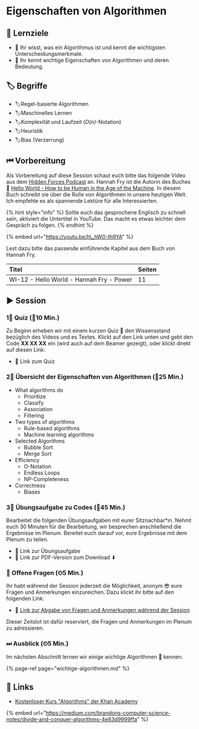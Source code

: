 # Eigenschaften von Algorithmen

## 🎯 Lernziele

* 🎯 Ihr wisst, was ein Algorithmus ist und kennt die wichtigsten Unterscheidungsmerkmale.
* 🎯 Ihr kennt wichtige Eigenschaften von Algorithmen und deren Bedeutung.

## 🏷 Begriffe

* 🏷Regel-basierte Algorithmen
* 🏷Maschinelles Lernen
* 🏷Komplexität und Laufzeit \(_O\(n\)_-Notation\)
* 🏷Heuristik
* 🏷Bias \(Verzerrung\)

## ⏮ Vorbereitung

Als Vorbereitung auf diese Session schaut euch bitte das folgende Video aus dem [Hidden Forces Podcast](https://www.hiddenforces.io/podcasts) an. Hannah Fry ist die Autorin des Buches 📕 [Hello World - How to be Human in the Age of the Machine](https://www.amazon.de/Hello-World-How-Human-Machine/dp/0857525255). In diesem Buch schreibt sie über die Rolle von Algorithmen in unsere heutigen Welt. Ich empfehle es als spannende Lektüre für alle Interessierten.

{% hint style="info" %}
Sollte euch das gesprochene Englisch zu schnell sein, aktiviert die Untertitel in YouTube. Das macht es etwas leichter dem Gespräch zu folgen.
{% endhint %}

{% embed url="https://youtu.be/h\_hW0-th9YA" %}

Lest dazu bitte das passende einführende Kapitel aus dem Buch von Hannah Fry.

| Titel | Seiten |
| :--- | :--- |
| WI-12 - Hello World - Hannah Fry - Power  | 11 |

## ▶ Session

### 1⃣ Quiz \(⏲10 Min.\)

Zu Beginn erheben wir mit einem kurzen Quiz 🥇 den Wissensstand bezüglich des Videos und es Textes. Klickt auf den Link unten und gebt den Code **XX XX XX** ein \(wird auch auf dem Beamer gezeigt\), oder klickt direkt auf diesen Link:

* 🔗 Link zum Quiz

### 2⃣ Übersicht der Eigenschaften von Algorithmen \(⏲25 Min.\)

* What algorithms do
  * Prioritize
  * Classify
  * Association
  * Filtering 
* Two types of algorithms
  * Rule-based algorithms
  * Machine learning algorithms 
* Selected Algorithms
  * Bubble Sort
  * Merge Sort 
* Efficiency
  * O-Notation
  * Endless Loops
  * NP-Completeness 
* Correctness
  * Biases

### 3⃣ Übungsaufgabe zu Codes \(⏲45 Min.\)

Bearbeitet die folgenden Übungsaufgaben mit eurer Sitznachbar\*in. Nehmt euch 30 Minuten für die Bearbeitung, wir besprechen anschließend die Ergebnisse im Plenum. Bereitet euch darauf vor, eure Ergebnisse mit dem Plenum zu teilen.

* 🔗 Link zur Übungsaufgabe
* 🔗 Link zur PDF-Version zum Download ⬇

### 🔁 Offene Fragen \(⏲5 Min.\)

Ihr habt während der Session jederzeit die Möglichkeit, anonym 😎 eure Fragen und Anmerkungen einzureichen. Dazu klickt ihr bitte auf den folgenden Link:

* 🔗 [Link zur Abgabe von Fragen und Anmerkungen während der Session](https://www.menti.com/5c40972b)

Dieser Zeitslot ist dafür reserviert, die Fragen und Anmerkungen im Plenum zu adressieren.

### ⏭ Ausblick \(⏲5 Min.\)

Im nächsten Abschnitt lernen wir einige wichtige Algorithmen 👾 kennen.

{% page-ref page="wichtige-algorithmen.md" %}

## 🔗 Links

* [Kostenloser Kurs "Algorithms" der Khan Academy](https://www.khanacademy.org/computing/computer-science/algorithms)

{% embed url="https://medium.com/brandons-computer-science-notes/divide-and-conquer-algorithms-4e83d9999ffa" %}

